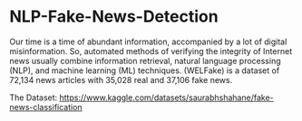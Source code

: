 # NLP-Fake-News-Detection
Our time is a time of abundant information, accompanied by a lot of digital misinformation. So, automated methods of verifying the integrity of Internet news usually combine information retrieval, natural language processing (NLP), and machine learning (ML) techniques. (WELFake) is a dataset of 72,134 news articles with 35,028 real and 37,106 fake news.

The Dataset: https://www.kaggle.com/datasets/saurabhshahane/fake-news-classification
